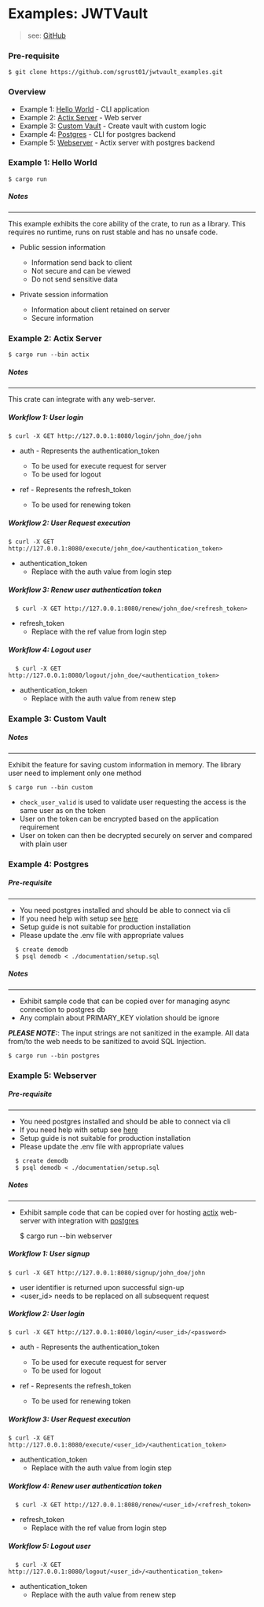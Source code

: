 # Examples: JWTVault

> see: [GitHub](https://github.com/sgrust01/jwtvault.git)

### Pre-requisite

    $ git clone https://github.com/sgrust01/jwtvault_examples.git
    
### Overview

* Example 1: [Hello World](https://github.com/sgrust01/jwtvault_examples#example-1-hello-world) - CLI application
* Example 2: [Actix Server](https://github.com/sgrust01/jwtvault_examples#example-2-actix-server) - Web server
* Example 3: [Custom Vault](https://github.com/sgrust01/jwtvault_examples#workflow-3-renew-user-authentication-token) - Create vault with custom logic
* Example 4: [Postgres](https://github.com/sgrust01/jwtvault_examples#example-4-postgres) - CLI for postgres backend
* Example 5: [Webserver](https://github.com/sgrust01/jwtvault_examples#example-5-webserver) - Actix server with postgres backend
    
### Example 1: Hello World

    $ cargo run 

##### Notes
___

This example exhibits the core ability of the crate, to run as a library. This requires no runtime, runs on rust stable and has no unsafe code.

* Public session information 
    * Information send back to client
    * Not secure and can be viewed
    * Do not send sensitive data 
    
* Private session information
    * Information about client retained on server 
    * Secure information


### Example 2: Actix Server

    $ cargo run --bin actix

##### Notes
___
This crate can integrate with any web-server.  
 
 ##### Workflow 1: User login
 
    $ curl -X GET http://127.0.0.1:8080/login/john_doe/john

* auth - Represents the authentication_token
    * To be used for execute request for server
    * To be used for logout
    
* ref - Represents the refresh_token
    * To be used for renewing token
    
 ##### Workflow 2: User Request execution
 
    $ curl -X GET http://127.0.0.1:8080/execute/john_doe/<authentication_token>
    
* authentication_token
    * Replace with the auth value from login step

 ##### Workflow 3: Renew user authentication token
 
      $ curl -X GET http://127.0.0.1:8080/renew/john_doe/<refresh_token>
      
* refresh_token
    * Replace with the ref value from login step

 ##### Workflow 4: Logout user
 
      $ curl -X GET http://127.0.0.1:8080/logout/john_doe/<authentication_token>

* authentication_token
    * Replace with the auth value from renew step

### Example 3: Custom Vault

##### Notes
___
Exhibit the feature for saving custom information in memory. The library user need to implement only one method

    $ cargo run --bin custom
    
* `check_user_valid` is used to validate user requesting the access is the same user as on the token
* User on the token can be encrypted based on the application requirement
* User on token can then be decrypted securely on server and compared with plain user

### Example 4: Postgres

##### Pre-requisite
___ 

* You need postgres installed and should be able to connect via cli
* If you need help with setup see [here](documentation/POSTGRES.md)
* Setup guide is not suitable for production installation
* Please update the .env file with appropriate values

```shell script
  $ create demodb
  $ psql demodb < ./documentation/setup.sql
```
  

##### Notes
___

* Exhibit sample code that can be copied over for managing async connection to postgres db
* Any complain about PRIMARY_KEY violation should be ignore

___***PLEASE NOTE:***___: 
The input strings are not sanitized in the example. 
All data from/to the web needs to be sanitized to avoid SQL Injection.

    $ cargo run --bin postgres


### Example 5: Webserver

##### Pre-requisite
___ 

* You need postgres installed and should be able to connect via cli
* If you need help with setup see [here](documentation/POSTGRES.md)
* Setup guide is not suitable for production installation
* Please update the .env file with appropriate values

```shell script
  $ create demodb
  $ psql demodb < ./documentation/setup.sql
```
  

##### Notes
___

* Exhibit sample code that can be copied over for hosting [actix](https://github.com/actix/actix) web-server 
with integration with [postgres](https://github.com/sfackler/rust-postgres)

    $ cargo run --bin webserver

##### Workflow 1: User signup
 
    $ curl -X GET http://127.0.0.1:8080/signup/john_doe/john

* user identifier is returned upon successful sign-up
* <user_id> needs to be replaced on all subsequent request

 ##### Workflow 2: User login
 
    $ curl -X GET http://127.0.0.1:8080/login/<user_id>/<password>

* auth - Represents the authentication_token
    * To be used for execute request for server
    * To be used for logout
    
* ref - Represents the refresh_token
    * To be used for renewing token
    
 ##### Workflow 3: User Request execution
 
    $ curl -X GET http://127.0.0.1:8080/execute/<user_id>/<authentication_token>
    
* authentication_token
    * Replace with the auth value from login step

 ##### Workflow 4: Renew user authentication token
 
      $ curl -X GET http://127.0.0.1:8080/renew/<user_id>/<refresh_token>
      
* refresh_token
    * Replace with the ref value from login step

 ##### Workflow 5: Logout user
 
      $ curl -X GET http://127.0.0.1:8080/logout/<user_id>/<authentication_token>

* authentication_token
    * Replace with the auth value from renew step
        